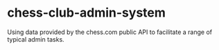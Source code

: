 # chess-club-admin-system

Using data provided by the chess.com public API to facilitate a range of typical admin tasks.
